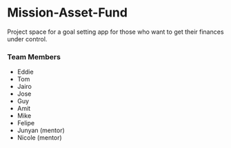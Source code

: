 Mission-Asset-Fund
==================

Project space for a goal setting app for those who want to get their finances under control.

### Team Members

* Eddie
* Tom
* Jairo
* Jose
* Guy
* Amit
* Mike
* Felipe
* Junyan (mentor)
* Nicole (mentor)

